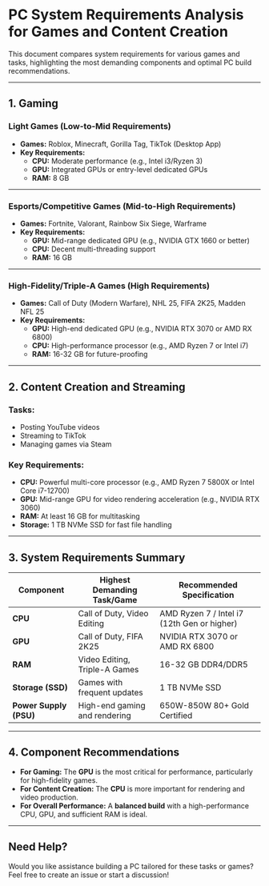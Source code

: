 # PC System Requirements Analysis for Games and Content Creation

This document compares system requirements for various games and tasks, highlighting the most demanding components and optimal PC build recommendations.

---

## 1. Gaming

### Light Games (Low-to-Mid Requirements)
- **Games:** Roblox, Minecraft, Gorilla Tag, TikTok (Desktop App)
- **Key Requirements:**
  - **CPU:** Moderate performance (e.g., Intel i3/Ryzen 3)
  - **GPU:** Integrated GPUs or entry-level dedicated GPUs
  - **RAM:** 8 GB

---

### Esports/Competitive Games (Mid-to-High Requirements)
- **Games:** Fortnite, Valorant, Rainbow Six Siege, Warframe
- **Key Requirements:**
  - **GPU:** Mid-range dedicated GPU (e.g., NVIDIA GTX 1660 or better)
  - **CPU:** Decent multi-threading support
  - **RAM:** 16 GB

---

### High-Fidelity/Triple-A Games (High Requirements)
- **Games:** Call of Duty (Modern Warfare), NHL 25, FIFA 2K25, Madden NFL 25
- **Key Requirements:**
  - **GPU:** High-end dedicated GPU (e.g., NVIDIA RTX 3070 or AMD RX 6800)
  - **CPU:** High-performance processor (e.g., AMD Ryzen 7 or Intel i7)
  - **RAM:** 16-32 GB for future-proofing

---

## 2. Content Creation and Streaming
### Tasks:
- Posting YouTube videos
- Streaming to TikTok
- Managing games via Steam

### Key Requirements:
- **CPU:** Powerful multi-core processor (e.g., AMD Ryzen 7 5800X or Intel Core i7-12700)
- **GPU:** Mid-range GPU for video rendering acceleration (e.g., NVIDIA RTX 3060)
- **RAM:** At least 16 GB for multitasking
- **Storage:** 1 TB NVMe SSD for fast file handling

---

## 3. System Requirements Summary

| **Component**       | **Highest Demanding Task/Game** | **Recommended Specification**                  |
|----------------------|----------------------------------|------------------------------------------------|
| **CPU**             | Call of Duty, Video Editing     | AMD Ryzen 7 / Intel i7 (12th Gen or higher)    |
| **GPU**             | Call of Duty, FIFA 2K25         | NVIDIA RTX 3070 or AMD RX 6800                |
| **RAM**             | Video Editing, Triple-A Games   | 16-32 GB DDR4/DDR5                            |
| **Storage (SSD)**   | Games with frequent updates     | 1 TB NVMe SSD                                 |
| **Power Supply (PSU)** | High-end gaming and rendering  | 650W-850W 80+ Gold Certified                  |

---

## 4. Component Recommendations
- **For Gaming:** The **GPU** is the most critical for performance, particularly for high-fidelity games.
- **For Content Creation:** The **CPU** is more important for rendering and video production.
- **For Overall Performance:** A **balanced build** with a high-performance CPU, GPU, and sufficient RAM is ideal.

---

## Need Help?
Would you like assistance building a PC tailored for these tasks or games? Feel free to create an issue or start a discussion!
